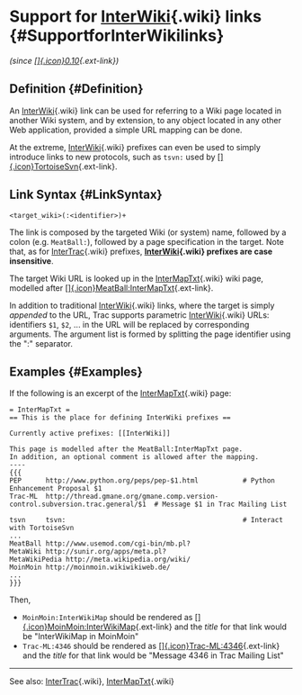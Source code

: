 Support for [InterWiki](https://docs.pagure.org/sssd-test2/InterWiki.html){.wiki} links {#SupportforInterWikilinks}
=======================================================================================

*(since
[[​]{.icon}0.10](http://trac.edgewall.org/intertrac/milestone%3A0.10 "milestone:0.10 in Trac project trac"){.ext-link})*

Definition {#Definition}
----------

An [InterWiki](https://docs.pagure.org/sssd-test2/InterWiki.html){.wiki}
link can be used for referring to a Wiki page located in another Wiki
system, and by extension, to any object located in any other Web
application, provided a simple URL mapping can be done.

At the extreme,
[InterWiki](https://docs.pagure.org/sssd-test2/InterWiki.html){.wiki}
prefixes can even be used to simply introduce links to new protocols,
such as `tsvn:` used by
[[​]{.icon}TortoiseSvn](http://trac.edgewall.org/intertrac/TortoiseSvn "TortoiseSvn in Trac project trac"){.ext-link}.

Link Syntax {#LinkSyntax}
-----------

``` {.wiki}
<target_wiki>(:<identifier>)+
```

The link is composed by the targeted Wiki (or system) name, followed by
a colon (e.g. `MeatBall:`), followed by a page specification in the
target. Note that, as for
[InterTrac](https://docs.pagure.org/sssd-test2/InterTrac.html){.wiki}
prefixes,
**[InterWiki](https://docs.pagure.org/sssd-test2/InterWiki.html){.wiki}
prefixes are case insensitive**.

The target Wiki URL is looked up in the
[InterMapTxt](https://docs.pagure.org/sssd-test2/InterMapTxt.html){.wiki}
wiki page, modelled after
[[​]{.icon}MeatBall:InterMapTxt](http://www.usemod.com/cgi-bin/mb.pl?InterMapTxt "InterMapTxt in MeatBall"){.ext-link}.

In addition to traditional
[InterWiki](https://docs.pagure.org/sssd-test2/InterWiki.html){.wiki}
links, where the target is simply *appended* to the URL, Trac supports
parametric
[InterWiki](https://docs.pagure.org/sssd-test2/InterWiki.html){.wiki}
URLs: identifiers `$1`, `$2`, ... in the URL will be replaced by
corresponding arguments. The argument list is formed by splitting the
page identifier using the ":" separator.

Examples {#Examples}
--------

If the following is an excerpt of the
[InterMapTxt](https://docs.pagure.org/sssd-test2/InterMapTxt.html){.wiki}
page:

``` {.wiki}
= InterMapTxt =
== This is the place for defining InterWiki prefixes ==

Currently active prefixes: [[InterWiki]]

This page is modelled after the MeatBall:InterMapTxt page.
In addition, an optional comment is allowed after the mapping.
----
{{{
PEP      http://www.python.org/peps/pep-$1.html           # Python Enhancement Proposal $1 
Trac-ML  http://thread.gmane.org/gmane.comp.version-control.subversion.trac.general/$1  # Message $1 in Trac Mailing List

tsvn     tsvn:                                            # Interact with TortoiseSvn
...
MeatBall http://www.usemod.com/cgi-bin/mb.pl?
MetaWiki http://sunir.org/apps/meta.pl?
MetaWikiPedia http://meta.wikipedia.org/wiki/
MoinMoin http://moinmoin.wikiwikiweb.de/
...
}}}
```

Then,

-   `MoinMoin:InterWikiMap` should be rendered as
    [[​]{.icon}MoinMoin:InterWikiMap](http://moinmoin.wikiwikiweb.de/InterWikiMap "InterWikiMap in MoinMoin"){.ext-link}
    and the *title* for that link would be "InterWikiMap in MoinMoin"
-   `Trac-ML:4346` should be rendered as
    [[​]{.icon}Trac-ML:4346](http://thread.gmane.org/gmane.comp.version-control.subversion.trac.general/4346 "Message 4346 in Trac Mailing List"){.ext-link}
    and the *title* for that link would be "Message 4346 in Trac Mailing
    List"

------------------------------------------------------------------------

See also:
[InterTrac](https://docs.pagure.org/sssd-test2/InterTrac.html){.wiki},
[InterMapTxt](https://docs.pagure.org/sssd-test2/InterMapTxt.html){.wiki}
